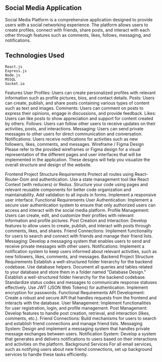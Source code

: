 ## Social Media Application
Social Media Platform is a comprehensive application designed to provide users with a social networking experience. The platform allows users to create profiles, connect with friends, share posts, and interact with each other through features such as comments, likes, follows, messaging, and notifications.

## Technologies Used
```
React.js
Express.js
Node.js
MSSQL
Socket.io
```
Features
User Profiles: Users can create personalized profiles with relevant information such as profile pictures, bios, and contact details.
Posts: Users can create, publish, and share posts containing various types of content such as text and images.
Comments: Users can comment on posts to express their opinions, engage in discussions, and provide feedback.
Likes: Users can like posts to show appreciation and support for content created by others.
Follows: Users can follow other users to receive updates on their activities, posts, and interactions.
Messaging: Users can send private messages to other users for direct communication and conversation.
Notifications: Users receive notifications for activities such as new followers, likes, comments, and messages.
Wireframe / Figma Design
Please refer to the provided wireframes or Figma design for a visual representation of the different pages and user interfaces that will be implemented in the application. These designs will help you visualize the overall structure and design of the website.

Frontend
Project Structure Requirements
Protect all routes using React-Router-Dom and authentication.
Use a state management tool like React Context (with reducers) or Redux.
Structure your code using pages and relevant reusable components for better code organization and maintainability.
Add validation to all inputs in forms.
Implement a responsive user interface.
Functional Requirements
User Authentication: Implement a secure user authentication system to ensure that only authorized users can access and interact with the social media platform.
Profile Management: Users can create, edit, and customize their profiles with relevant information and profile pictures.
Post Creation and Interaction: Develop features to allow users to create, publish, and interact with posts through comments, likes, and shares.
Friend Connections: Implement functionality for users to search and connect with friends and manage their friend lists.
Messaging: Develop a messaging system that enables users to send and receive private messages with other users.
Notifications: Implement a notification system to keep users informed about relevant activities, such as new followers, likes, comments, and messages.
Backend
Project Structure Requirements
Establish a well-structured folder hierarchy for the backend codebase.
Use database helpers.
Document all queries and tables related to your database and store them in a folder named "Database Design."
Establish a well-structured folder hierarchy for the backend codebase.
Standardize status codes and messages to communicate response statuses effectively.
Use JWT (JSON Web Tokens) for authentication.
Implement encryption for passwords.
Functional Requirements
API Development: Create a robust and secure API that handles requests from the frontend and interacts with the database.
User Management: Implement functionalities for user registration, login, and profile management.
Post Management: Develop features to handle post creation, retrieval, and interaction (likes, comments, etc.).
Friend Connections: Build mechanisms for users to search and establish friend connections and manage friend lists.
Messaging System: Design and implement a messaging system that handles private message exchanges between users.
Notification System: Develop a system that generates and delivers notifications to users based on their interactions and activities on the platform.
Background Services
For all email services, such as notifying users about new friend connections, set up background services to handle these tasks efficiently.
